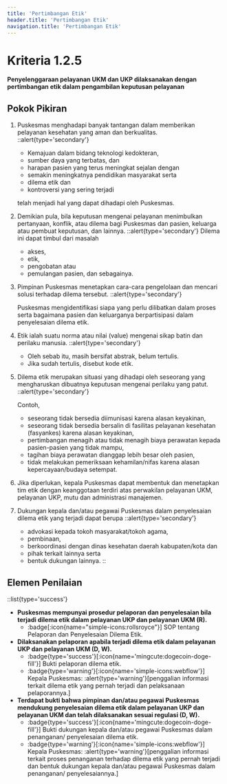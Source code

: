 ```yaml
---
title: 'Pertimbangan Etik'
header.title: 'Pertimbangan Etik'
navigation.title: 'Pertimbangan Etik'
---
```


# Kriteria 1.2.5 
**Penyelenggaraan pelayanan UKM dan UKP dilaksanakan dengan pertimbangan etik dalam pengambilan keputusan pelayanan** 

## Pokok Pikiran 

1. Puskesmas menghadapi banyak tantangan dalam memberikan pelayanan kesehatan yang aman dan berkualitas. 
    ::alert{type='secondary'}
    - Kemajuan dalam bidang teknologi kedokteran, 
    - sumber daya yang terbatas, dan 
    - harapan pasien yang terus meningkat sejalan dengan 
    - semakin meningkatnya pendidikan masyarakat serta  
    - dilema etik dan 
    - kontroversi yang sering terjadi 
    
    telah menjadi hal yang dapat dihadapi oleh Puskesmas. 

2. Demikian pula, bila keputusan mengenai pelayanan menimbulkan pertanyaan, konflik, atau dilema bagi Puskesmas dan pasien, keluarga atau pembuat keputusan, dan lainnya. 
    ::alert{type='secondary'}
    Dilema ini dapat timbul dari masalah 
    - akses, 
    - etik, 
    - pengobatan atau 
    - pemulangan pasien, dan sebagainya. 

3. Pimpinan Puskesmas menetapkan cara-cara pengelolaan dan mencari solusi terhadap dilema tersebut. 
    ::alert{type='secondary'}

    Puskesmas mengidentifikasi siapa yang perlu dilibatkan dalam proses serta bagaimana pasien dan keluarganya berpartisipasi dalam penyelesaian dilema etik. 

4. Etik ialah suatu norma atau nilai (value) mengenai sikap batin dan perilaku manusia. 
    ::alert{type='secondary'}
    - Oleh sebab itu, masih bersifat abstrak, belum tertulis. 
    - Jika sudah tertulis, disebut kode etik. 

5. Dilema etik merupakan situasi yang dihadapi oleh seseorang yang mengharuskan dibuatnya keputusan mengenai perilaku yang patut. 
    ::alert{type='secondary'}

    Contoh, 
    - seseorang tidak bersedia diimunisasi karena alasan keyakinan, 
    - seseorang tidak bersedia bersalin di fasilitas pelayanan kesehatan (fasyankes) karena alasan keyakinan, 
    - pertimbangan menagih atau tidak menagih biaya perawatan kepada pasien-pasien yang tidak mampu, 
    - tagihan biaya perawatan dianggap lebih besar oleh pasien, 
    - tidak melakukan pemeriksaan kehamilan/nifas karena alasan kepercayaan/budaya setempat. 

6. Jika diperlukan, kepala Puskesmas dapat membentuk dan menetapkan tim etik dengan keanggotaan terdiri atas perwakilan pelayanan UKM, pelayanan UKP, mutu dan administrasi manajemen. 

7. Dukungan kepala dan/atau pegawai Puskesmas dalam penyelesaian dilema etik yang terjadi dapat berupa 
    ::alert{type='secondary'}
    - advokasi kepada tokoh masyarakat/tokoh agama, 
    - pembinaan, 
    - berkoordinasi dengan dinas kesehatan daerah kabupaten/kota dan 
    - pihak terkait lainnya serta 
    - bentuk dukungan lainnya. 
    ::
## Elemen Penilaian 
::list{type='success'}
- **Puskesmas mempunyai prosedur pelaporan dan penyelesaian bila terjadi dilema etik dalam pelayanan UKP dan pelayanan UKM (R).** 
  - :badge[:icon{name="simple-icons:rollsroyce"}] SOP tentang Pelaporan dan Penyelesaian Dilema Etik. 
- **Dilaksanakan pelaporan apabila terjadi dilema etik dalam pelayanan UKP dan pelayanan UKM (D, W).** 
  - :badge{type='success'}[:icon{name='mingcute:dogecoin-doge-fill'}] Bukti pelaporan dilema etik. 
  - :badge{type='warning'}[:icon{name='simple-icons:webflow'}] Kepala Puskesmas: 
    :alert{type='warning'}[penggalian informasi terkait dilema etik yang pernah terjadi dan pelaksanaan pelaporannya.] 
- **Terdapat bukti bahwa pimpinan dan/atau pegawai Puskesmas mendukung penyelesaian dilema etik dalam pelayanan UKP dan pelayanan UKM dan telah dilaksanakan sesuai regulasi (D, W).**
  - :badge{type='success'}[:icon{name='mingcute:dogecoin-doge-fill'}] Bukti dukungan kepala dan/atau pegawai Puskesmas dalam penanganan/ penyelesaian dilema etik.
  - :badge{type='warning'}[:icon{name='simple-icons:webflow'}] Kepala Puskesmas: 
    :alert{type='warning'}[penggalian informasi terkait proses penanganan terhadap dilema etik yang pernah terjadi dan bentuk dukungan kepala dan/atau pegawai Puskesmas dalam penanganan/ penyelesaiannya.] 
